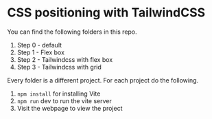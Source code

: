 # CSS positioning with TailwindCSS

You can find the following folders in this repo.

1. Step 0 - default
2. Step 1 - Flex box
3. Step 2 - Tailwindcss with flex box
4. Step 3 - Tailwindcss with grid

Every folder is a different project. For each project do the following.
1. `npm install` for installing Vite
2. `npm run` dev to run the vite server
3. Visit the webpage to view the project
